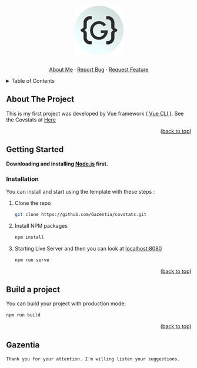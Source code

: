 <div id="top"></div>
<div align="center">
  <a href="https://github.com/Gazentia/covstats">
<img src="https://raw.githubusercontent.com/Gazentia/gazentia-page/master/src/assets/images/favicon.png" align="center"/>
  </a>
  <br/>
  <br/>
  <p align="center">
    <a href="https://github.com/Gazentia">About Me</a>
    ·
    <a href="https://github.com/Gazentia/covstats/issues">Report Bug</a>
    ·
    <a href="https://github.com/Gazentia/covstats/issues">Request Feature</a>
  </p>
</div>

<!-- TABLE OF CONTENTS -->
<details>
  <summary>Table of Contents</summary>
  <ol>
    <li>
      <a href="#gettingStart">Getting Started</a>
      <ul>
        <li><a href="#preparing">Prerequisites</a></li>
        <li><a href="#install">Installation</a></li>
      </ul>
    </li>
    <li><a href="#build">Build a project</a></li>
  </ol>
</details>

<!-- ABOUT THE PROJECT -->

<div id="aboutProject"></div>

## About The Project

This is my first project was developed by Vue framework [( Vue CLI )](https://cli.vuejs.org/). See the Covstats at [Here](https://covstats.pages.dev/)

<p align="right">(<a href="#top">back to top</a>)</p>

<div id="builtWith"></div>

## Getting Started

<div id="preparing"></div>

<b>Downloading and installing [Node.js](https://nodejs.org/en/) first.</b></br>

<div id="install"></div>

### Installation

You can install and start using the template with these steps :

1. Clone the repo
   ```sh
   git clone https://github.com/Gazentia/covstats.git
   ```
2. Install NPM packages
   ```sh
   npm install
   ```
3. Starting Live Server and then you can look at [localhost:8080](http://localhost:8080/)
   ```sh
   npm run serve
   ```

<p align="right">(<a href="#top">back to top</a>)</p>

## Build a project

You can build your project with production mode:

```sh
npm run build
```

<p align="right">(<a href="#top">back to top</a>)</p>

## Gazentia

```
Thank you for your attention. I'm willing listen your suggestions.
```
